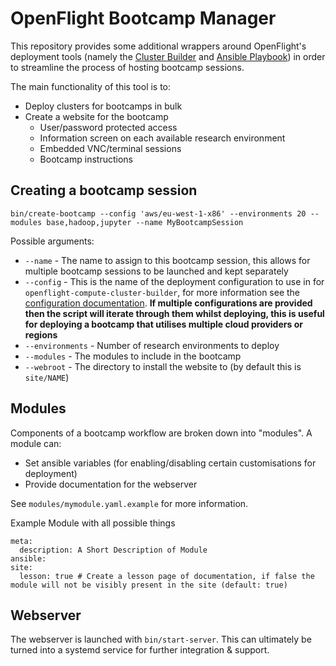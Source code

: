 # OpenFlight Bootcamp Manager

This repository provides some additional wrappers around OpenFlight's deployment tools (namely the [Cluster Builder](https://github.com/openflighthpc/openflight-compute-cluster-builder) and [Ansible Playbook](https://github.com/openflighthpc/openflight-ansible-playbook)) in order to streamline the process of hosting bootcamp sessions. 

The main functionality of this tool is to:
- Deploy clusters for bootcamps in bulk
- Create a website for the bootcamp 
  - User/password protected access
  - Information screen on each available research environment
  - Embedded VNC/terminal sessions
  - Bootcamp instructions

## Creating a bootcamp session

```
bin/create-bootcamp --config 'aws/eu-west-1-x86' --environments 20 --modules base,hadoop,jupyter --name MyBootcampSession
```

Possible arguments:
- `--name` - The name to assign to this bootcamp session, this allows for multiple bootcamp sessions to be launched and kept separately
- `--config` - This is the name of the deployment configuration to use in for `openflight-compute-cluster-builder`, for more information see the [configuration documentation](https://github.com/openflighthpc/openflight-compute-cluster-builder#cluster-using-alternative-configuration). **If multiple configurations are provided then the script will iterate through them whilst deploying, this is useful for deploying a bootcamp that utilises multiple cloud providers or regions**
- `--environments` - Number of research environments to deploy
- `--modules` - The modules to include in the bootcamp
- `--webroot` - The directory to install the website to (by default this is `site/NAME`)

## Modules

Components of a bootcamp workflow are broken down into "modules". A module can:
- Set ansible variables (for enabling/disabling certain customisations for deployment)
- Provide documentation for the webserver

See `modules/mymodule.yaml.example` for more information.

Example Module with all possible things

```
meta:
  description: A Short Description of Module 
ansible:
site:
  lesson: true # Create a lesson page of documentation, if false the module will not be visibly present in the site (default: true)
```

## Webserver

The webserver is launched with `bin/start-server`. This can ultimately be turned into a systemd service for further integration & support. 
